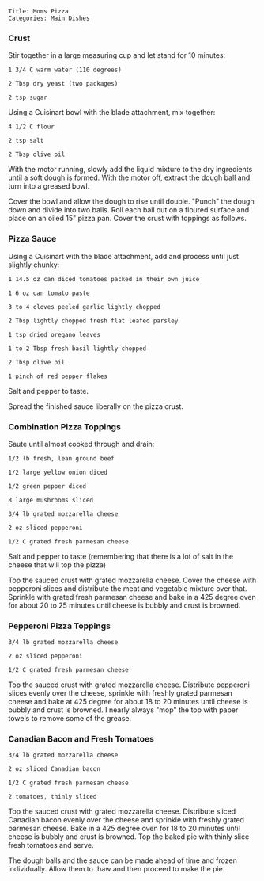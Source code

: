 ~~~ recipe-info
Title: Moms Pizza
Categories: Main Dishes
~~~

### Crust

Stir together in a large measuring cup and let stand for 10 minutes:

~~~ recipe-ingredients
1 3/4 C warm water (110 degrees)

2 Tbsp dry yeast (two packages)

2 tsp sugar
~~~

Using a Cuisinart bowl with the blade attachment, mix together:

~~~ recipe-ingredients
4 1/2 C flour

2 tsp salt

2 Tbsp olive oil
~~~

With the motor running, slowly add the liquid mixture to the dry ingredients until a soft dough is
formed. With the motor off, extract the dough ball and turn into a greased bowl.

Cover the bowl and allow the dough to rise until double. "Punch" the dough down and divide into two
balls. Roll each ball out on a floured surface and place on an oiled 15" pizza pan. Cover the crust
with toppings as follows.


### Pizza Sauce

Using a Cuisinart with the blade attachment, add and process until just slightly chunky:

~~~ recipe-ingredients
1 14.5 oz can diced tomatoes packed in their own juice

1 6 oz can tomato paste

3 to 4 cloves peeled garlic lightly chopped

2 Tbsp lightly chopped fresh flat leafed parsley

1 tsp dried oregano leaves

1 to 2 Tbsp fresh basil lightly chopped

2 Tbsp olive oil

1 pinch of red pepper flakes
~~~

Salt and pepper to taste.

Spread the finished sauce liberally on the pizza crust.


### Combination Pizza Toppings

Saute until almost cooked through and drain:

~~~ recipe-ingredients
1/2 lb fresh, lean ground beef

1/2 large yellow onion diced

1/2 green pepper diced

8 large mushrooms sliced

3/4 lb grated mozzarella cheese

2 oz sliced pepperoni

1/2 C grated fresh parmesan cheese
~~~

Salt and pepper to taste (remembering that there is a lot of salt in the cheese that will top the
pizza)

Top the sauced crust with grated mozzarella cheese. Cover the cheese with pepperoni slices and
distribute the meat and vegetable mixture over that. Sprinkle with grated fresh parmesan cheese and
bake in a 425 degree oven for about 20 to 25 minutes until cheese is bubbly and crust is browned.


### Pepperoni Pizza Toppings

~~~ recipe-ingredients
3/4 lb grated mozzarella cheese

2 oz sliced pepperoni

1/2 C grated fresh parmesan cheese
~~~

Top the sauced crust with grated mozzarella cheese. Distribute pepperoni slices evenly over the
cheese, sprinkle with freshly grated parmesan cheese and bake at 425 degree for about 18 to 20
minutes until cheese is bubbly and crust is browned. I nearly always "mop" the top with paper towels
to remove some of the grease.


### Canadian Bacon and Fresh Tomatoes

~~~ recipe-ingredients
3/4 lb grated mozzarella cheese

2 oz sliced Canadian bacon

1/2 C grated fresh parmesan cheese

2 tomatoes, thinly sliced
~~~

Top the sauced crust with grated mozzarella cheese. Distribute sliced Canadian bacon evenly over the
cheese and sprinkle with freshly grated parmesan cheese. Bake in a 425 degree oven for 18 to 20
minutes until cheese is bubbly and crust is browned. Top the baked pie with thinly slice fresh
tomatoes and serve.

The dough balls and the sauce can be made ahead of time and frozen individually. Allow them to thaw
and then proceed to make the pie.
